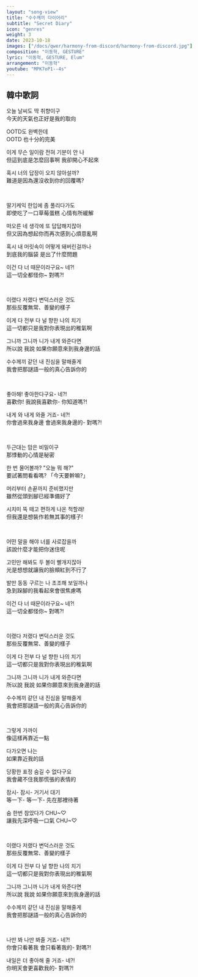 ```yaml
---
layout: "song-view"
title: "수수께끼 다이어리"
subtitle: "Secret Diary"
icon: "genres"
weight: 3
date: 2023-10-18
images: ["/docs/qwer/harmony-from-discord/harmony-from-discord.jpg"]
composition: "이동혁, GESTURE"
lyric: "이동혁, GESTURE, Elum"
arrangement: "이동혁"
youtube: "MPK7oP1--4s"
---
```


## 韓中歌詞

오늘 날씨도 딱 취향이구  
今天的天氣也正好是我的取向  

OOTD도 완벽한데  
OOTD 也十分的完美  

이게 무슨 일이람 전혀 기분이 안 나  
但這到底是怎麼回事啊 我卻開心不起來  

혹시 너의 답장이 오지 않아설까?  
難道是因為還沒收到你的回覆嗎?  

<br>

딸기케익 한입에 좀 풀리다가도  
即使吃了一口草莓蛋糕 心情有所緩解  

떠오른 네 생각에 또 답답해지잖아  
但又因為想起你而再次感到心煩意亂啊  

혹시 내 머릿속이 어떻게 돼버린걸까나  
到底我的腦袋 是出了什麼問題  

이건 다 너 때문이라구요~ 네?!  
這一切全都怪你~ 對嗎?!  

<br>

이랬다 저랬다 변덕스러운 것도  
那些反覆無常、善變的樣子  

이게 다 전부 다 널 향한 나의 치기  
這一切都只是我對你表現出的稚氣啊  

그니까 그니까 니가 내게 와준다면  
所以說 我說 如果你願意來到我身邊的話  

수수께끼 같던 내 진심을 말해줄게  
我會把那謎語一般的真心告訴你的  

<br>

좋아해! 좋아한다구요- 네?!  
喜歡你! 我說我喜歡你- 你知道嗎?!

내게 와 내게 와줄 거죠- 네?!  
你會過來我身邊 會過來我身邊的- 對嗎?!  

<br>

두근대는 맘은 비밀이구  
那悸動的心情是秘密  

한 번 물어볼까? "오늘 뭐 해?"  
要試著問看看嗎? 「今天要幹嘛?」  

머리부터 손끝까지 준비했지만  
雖然從頭到腳已經準備好了  

시치미 뚝 떼고 편하게 나온 척할래!  
但我還是想裝作若無其事的樣子!  

<br>

어떤 말을 해야 너를 사로잡을까  
該說什麼才能把你迷住呢  

고민만 해봐도 두 볼이 빨개지잖아  
光是想想就讓我的臉頰紅到不行了  

발만 동동 구르는 나 초조해 보일까나  
急到跺腳的我看起來會很焦慮嗎

이건 다 너 때문이라구요~ 네?!  
這一切全都怪你~ 對嗎?!  

<br>

이랬다 저랬다 변덕스러운 것도  
那些反覆無常、善變的樣子  

이게 다 전부 다 널 향한 나의 치기  
這一切都只是我對你表現出的稚氣啊  

그니까 그니까 니가 내게 와준다면  
所以說 我說 如果你願意來到我身邊的話  

수수께끼 같던 내 진심을 말해줄게  
我會把那謎語一般的真心告訴你的  

<br>

그렇게 가까이  
像這樣再靠近一點  

다가오면 나는  
如果靠近我的話

당황한 표정 숨길 수 없다구요  
我會藏不住我那慌張的表情的  

잠시- 잠시- 거기서 대기  
等一下- 等一下- 先在那裡待著  

숨 한번 참았다가 CHU~♡  
讓我先深呼吸一口氣 CHU~♡  

<br>

이랬다 저랬다 변덕스러운 것도  
那些反覆無常、善變的樣子  

이게 다 전부 다 널 향한 나의 치기  
這一切都只是我對你表現出的稚氣啊  

그니까 그니까 니가 내게 와준다면  
所以說 我說 如果你願意來到我身邊的話  

수수께끼 같던 내 진심을 말해줄게  
我會把那謎語一般的真心告訴你的  

<br>

나만 봐 나만 봐줄 거죠- 네?!  
你會只看著我 會只看著我的- 對嗎?!  

내일은 더 좋아해 줄 거죠- 네?!  
你明天會更喜歡我的- 對嗎?!  
